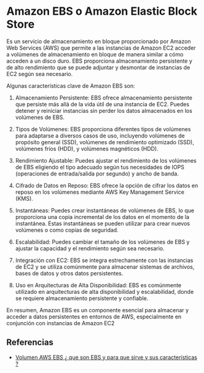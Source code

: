 # Amazon EBS o Amazon Elastic Block Store

Es un servicio de almacenamiento en bloque proporcionado por Amazon Web Services (AWS) que permite a las instancias de Amazon EC2 acceder a volúmenes de almacenamiento en bloque de manera similar a cómo acceden a un disco duro. EBS proporciona almacenamiento persistente y de alto rendimiento que se puede adjuntar y desmontar de instancias de EC2 según sea necesario.

Algunas características clave de Amazon EBS son:

1. Almacenamiento Persistente: EBS ofrece almacenamiento persistente que persiste más allá de la vida útil de una instancia de EC2. Puedes detener y reiniciar instancias sin perder los datos almacenados en los volúmenes de EBS.

1. Tipos de Volúmenes: EBS proporciona diferentes tipos de volúmenes para adaptarse a diversos casos de uso, incluyendo volúmenes de propósito general (SSD), volúmenes de rendimiento optimizado (SSD), volúmenes fríos (HDD), y volúmenes magnéticos (HDD).

1. Rendimiento Ajustable: Puedes ajustar el rendimiento de los volúmenes de EBS eligiendo el tipo adecuado según tus necesidades de IOPS (operaciones de entrada/salida por segundo) y ancho de banda.

1. Cifrado de Datos en Reposo: EBS ofrece la opción de cifrar los datos en reposo en los volúmenes mediante AWS Key Management Service (KMS).

1. Instantáneas: Puedes crear instantáneas de volúmenes de EBS, lo que proporciona una copia incremental de los datos en el momento de la instantánea. Estas instantáneas se pueden utilizar para crear nuevos volúmenes o como copias de seguridad.

1. Escalabilidad: Puedes cambiar el tamaño de los volúmenes de EBS y ajustar la capacidad y el rendimiento según sea necesario.

1. Integración con EC2: EBS se integra estrechamente con las instancias de EC2 y se utiliza comúnmente para almacenar sistemas de archivos, bases de datos y otros datos persistentes.

1. Uso en Arquitecturas de Alta Disponibilidad: EBS es comúnmente utilizado en arquitecturas de alta disponibilidad y escalabilidad, donde se requiere almacenamiento persistente y confiable.

En resumen, Amazon EBS es un componente esencial para almacenar y acceder a datos persistentes en entornos de AWS, especialmente en conjunción con instancias de Amazon EC2

## Referencias

- [Volumen AWS EBS ¿ que son EBS y para que sirve y sus características ?](https://www.youtube.com/watch?v=n0qRKfAnbOs)
